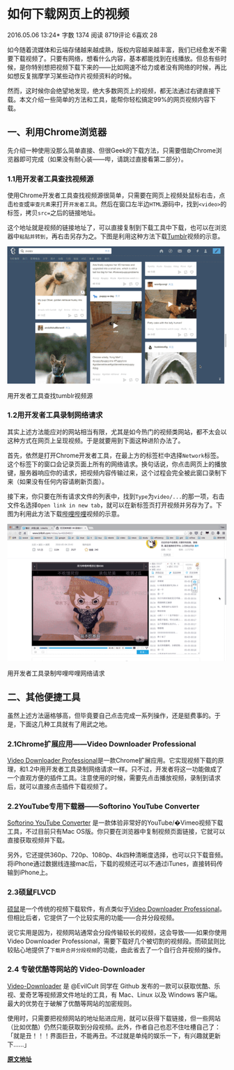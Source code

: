 # 如何下载网页上的视频

2016.05.06 13:24* 字数 1374 阅读 8719评论 6喜欢 28

如今随着流媒体和云端存储越来越成熟，版权内容越来越丰富，我们已经愈发不需要下载视频了。只要有网络，想看什么内容，基本都能找到在线播放。但总有些时候，是你特别想把视频下载下来的——比如网速不给力或者没有网络的时候，再比如想反复揣摩学习某些动作片视频资料的时候。

然而，这时候你会绝望地发现，绝大多数网页上的视频，都无法通过右键直接下载。本文介绍一些简单的方法和工具，能帮你轻松搞定99%的网页视频内容下载。

## 一、利用Chrome浏览器

先介绍一种使用没那么简单直接、但很Geek的下载方法，只需要借助Chrome浏览器即可完成（如果没有耐心装——哔，请跳过直接看第二部分）。

### 1.1用开发者工具查找视频源

使用Chrome开发者工具查找视频源很简单，只需要在网页上视频处鼠标右击，点击`检查`或`审查元素`来打开`开发者工具`。然后在窗口左半边`HTML`源码中，找到`<video>`的标签，拷贝`src=`之后的链接地址。

这个地址就是视频的链接地址了，可以直接复制到下载工具中下载，也可以在浏览器中`粘贴并转到`，再右击另存为之。下图是利用这种方法下载[Tumblr](https://link.jianshu.com/?t=https://www.tumblr.com)视频的示意。

![img](image-201804291616/2016-05-05-tumblr_download.gif)

用开发者工具查找tumblr视频源

### 1.2用开发者工具录制网络请求

其实上述方法能应对的网站相当有限，尤其是如今热门的视频类网站，都不太会以这种方式在网页上呈现视频。于是就要用到下面这种进阶办法了。

首先，依然是打开Chrome开发者工具，在最上方的标签栏中选择`Network`标签。这个标签下的窗口会记录页面上所有的网络请求。换句话说，你点击网页上的播放键，服务器响应你的请求，把视频内容传输过来，这个过程会完全被此窗口录制下来（如果没有任何内容请刷新页面）。

接下来，你只要在所有请求文件的列表中，找到`Type`为`video/...`的那一项，右击文件名选择`Open link in new tab`，就可以在新标签页打开视频并另存为了。下图为利用此方法下载[哔哩哔哩](https://link.jianshu.com/?t=www.bilibili.com)视频的示意。

![img](image-201804291616/2016-05-05-bilibili_download.gif)

用开发者工具录制哔哩哔哩网络请求

## 二、其他便捷工具

虽然上述方法逼格够高，但毕竟要自己点击完成一系列操作，还是挺费事的。于是，下面这几种工具就有了用武之地。

### 2.1Chrome扩展应用——Video Downloader Professional

[Video Downloader Professional](https://link.jianshu.com/?t=https://chrome.google.com/webstore/detail/video-downloader-professi/elicpjhcidhpjomhibiffojpinpmmpil)是一款Chrome扩展应用。它实现视频下载的原理，和1.2中用开发者工具录制网络请求一样。只不过，开发者将这一功能做成了一个直观方便的插件工具。注意使用的时候，需要先点击播放视频，录制到请求后，就可以直接点击插件下载视频了。

### 2.2YouTube专用下载器——Softorino YouTube Converter

[Softorino YouTube Converter](https://link.jianshu.com/?t=https://softorino.com/youtube-converter) 是一款体验非常好的YouTube/�Vimeo视频下载工具，不过目前只有Mac OS版。你只要在浏览器中复制视频页面链接，它就可以直接获取视频并下载。

另外，它还提供360p、720p、1080p、4k四种清晰度选择，也可以只下载音频。将iPhone通过数据线连接mac后，下载的视频还可以不通过iTunes，直接转码传输到iPhone上。

### 2.3硕鼠FLVCD

[硕鼠](https://link.jianshu.com/?t=http://www.flvcd.com/)是一个传统的视频下载软件，有点类似于[Video Downloader Professional](https://link.jianshu.com/?t=https://chrome.google.com/webstore/detail/video-downloader-professi/elicpjhcidhpjomhibiffojpinpmmpil)。但相比后者，它提供了一个比较实用的功能——合并分段视频。

说它实用是因为，视频网站通常会分段传输较长的视频，这会导致——如果你使用Video Downloader Professional，需要下载好几个被切割的视频段。而硕鼠则比较贴心地提供了`下载并合并分段视频`的功能，由此省去了一个自行合并视频的操作。

### 2.4 专破优酷等网站的 Video-Downloader

[Video-Downloader](https://link.jianshu.com/?t=https://github.com/EvilCult/Video-Downloader) 是 @EvilCult 同学在 Github 发布的一款可以获取优酷、乐视、爱奇艺等视频源文件地址的工具，有 Mac、Linux 以及 Windows 客户端。最大的优势在于破解了优酷等网站的加密规则。

使用时，只需要把视频网站的地址贴进应用，就可以获得下载链接，但一些网站（比如优酷）仍然只能获取到分段视频。此外，作者自己也忍不住吐槽自己了：「就是丑！！！界面巨丑，不能再丑。不过就是单纯的娱乐一下，有兴趣就更新下……」





[**原文地址**](https://link.jianshu.com/?t=https://zoomyale.com/2016/how_to_download_video/)